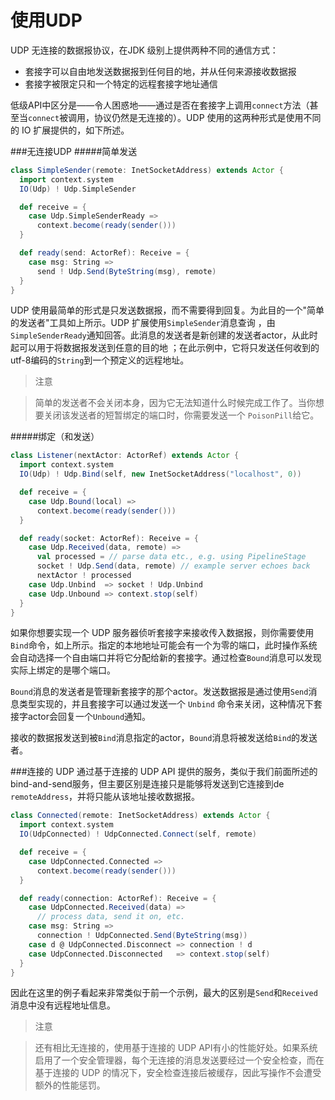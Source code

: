 # 使用UDP

UDP 无连接的数据报协议，在JDK 级别上提供两种不同的通信方式：

* 套接字可以自由地发送数据报到任何目的地，并从任何来源接收数据报
* 套接字被限定只和一个特定的远程套接字地址通信

低级API中区分是——令人困惑地——通过是否在套接字上调用`connect`方法（甚至当`connect`被调用，协议仍然是无连接的）。UDP 使用的这两种形式是使用不同的 IO 扩展提供的，如下所述。

###无连接UDP
#####简单发送

```scala
class SimpleSender(remote: InetSocketAddress) extends Actor {
  import context.system
  IO(Udp) ! Udp.SimpleSender

  def receive = {
    case Udp.SimpleSenderReady =>
      context.become(ready(sender()))
  }

  def ready(send: ActorRef): Receive = {
    case msg: String =>
      send ! Udp.Send(ByteString(msg), remote)
  }
}
```

UDP 使用最简单的形式是只发送数据报，而不需要得到回复。为此目的一个"简单的发送者"工具如上所示。UDP 扩展使用`SimpleSender`消息查询 ，由`SimpleSenderReady`通知回答。此消息的发送者是新创建的发送者actor，从此时起可以用于将数据报发送到任意的目的地 ；在此示例中，它将只发送任何收到的utf-8编码的`String`到一个预定义的远程地址。

> 注意

> 简单的发送者不会关闭本身，因为它无法知道什么时候完成工作了。当你想要关闭该发送者的短暂绑定的端口时，你需要发送一个 `PoisonPill`给它。

#####绑定（和发送）

```scala
class Listener(nextActor: ActorRef) extends Actor {
  import context.system
  IO(Udp) ! Udp.Bind(self, new InetSocketAddress("localhost", 0))

  def receive = {
    case Udp.Bound(local) =>
      context.become(ready(sender()))
  }

  def ready(socket: ActorRef): Receive = {
    case Udp.Received(data, remote) =>
      val processed = // parse data etc., e.g. using PipelineStage
      socket ! Udp.Send(data, remote) // example server echoes back
      nextActor ! processed
    case Udp.Unbind  => socket ! Udp.Unbind
    case Udp.Unbound => context.stop(self)
  }
}
```

如果你想要实现一个 UDP 服务器侦听套接字来接收传入数据报，则你需要使用`Bind`命令，如上所示。指定的本地地址可能会有一个为零的端口，此时操作系统会自动选择一个自由端口并将它分配给新的套接字。通过检查`Bound`消息可以发现实际上绑定的是哪个端口。

`Bound`消息的发送者是管理新套接字的那个actor。发送数据报是通过使用`Send`消息类型实现的，并且套接字可以通过发送一个 `Unbind` 命令来关闭，这种情况下套接字actor会回复一个`Unbound`通知。

接收的数据报发送到被`Bind`消息指定的actor，`Bound`消息将被发送给`Bind`的发送者。

###连接的 UDP
通过基于连接的 UDP API 提供的服务，类似于我们前面所述的bind-and-send服务，但主要区别是连接只是能够将发送到它连接到de  ``remoteAddress``，并将只能从该地址接收数据报。

```scala
class Connected(remote: InetSocketAddress) extends Actor {
  import context.system
  IO(UdpConnected) ! UdpConnected.Connect(self, remote)

  def receive = {
    case UdpConnected.Connected =>
      context.become(ready(sender()))
  }

  def ready(connection: ActorRef): Receive = {
    case UdpConnected.Received(data) =>
      // process data, send it on, etc.
    case msg: String =>
      connection ! UdpConnected.Send(ByteString(msg))
    case d @ UdpConnected.Disconnect => connection ! d
    case UdpConnected.Disconnected   => context.stop(self)
  }
}

```

因此在这里的例子看起来非常类似于前一个示例，最大的区别是`Send`和`Received`消息中没有远程地址信息。

> 注意

> 还有相比无连接的，使用基于连接的 UDP API有小的性能好处。如果系统启用了一个安全管理器，每个无连接的消息发送要经过一个安全检查，而在基于连接的 UDP 的情况下，安全检查连接后被缓存，因此写操作不会遭受额外的性能惩罚。








